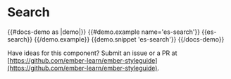 # Search

{{#docs-demo as |demo|}}
  {{#demo.example name='es-search'}}
    {{es-search}}
  {{/demo.example}}
  {{demo.snippet 'es-search'}}
{{/docs-demo}}


<aside role="note">

Have ideas for this component? Submit an issue or a PR at [https://github.com/ember-learn/ember-styleguide](https://github.com/ember-learn/ember-styleguide).

</aside>